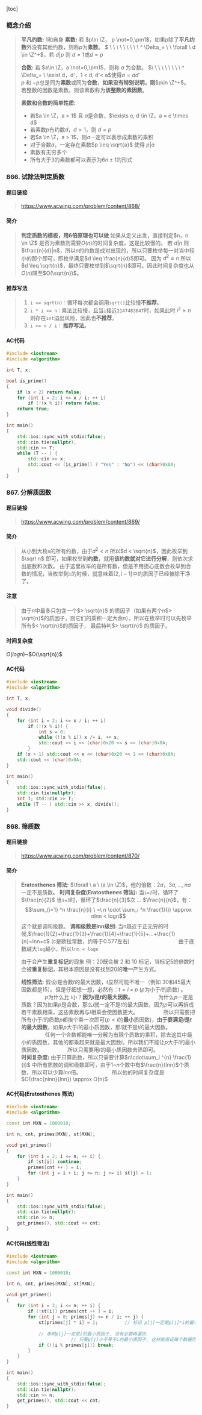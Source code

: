 [toc]
### 概念介绍
> **平凡约数:** $1$和自身
> **素数:** 若 $p\in \Z， p \not=0,\pm1$，如果$p$除了**平凡约数**外没有其他约数，则称$p$为**素数**。
> $ \ \ \ \ \ \ \ \ \ ^ \Delta_= \ \ \forall \ d \in \Z^+$，若 $d|p$ 则 $d=1$或$d=p$
> 
> **合数:** 若 $a\in \Z，a \not=0,\pm1$，则称 $a$ 为合数。
> $\ \ \ \ \ \ \ \ \ ^ \Delta_= \ \exist d，d'，1 < d, d'< a$使得$a=dd'$
> <br/>
> $p$ 和 $-p$总是同为**素数**或同为**合数**，**如果没有特别说明，则**$p\in \Z^+$。<br/>
> 若整数的因数是素数，则该素数称为**该整数的素因数**。
>
> **素数和合数的简单性质:**
> - 若$a \in \Z，a > 1$ 且 $a$是合数，$\exists e, d \in \Z，a = e \times d$ 
> - 若素数$p$有约数$d，d>1$，则 $d=p$
> - 若$a \in \Z，a > 1$，则$a$一定可以表示成素数的乘积
> - 对于合数$a$，一定存在素数$p \leq \sqrt{a}$ 使得 $p|a$
> - 素数有无穷多个
> - 所有大于$3$的素数都可以表示为$6n\pm1$的形式

### 866. 试除法判定质数
#### 题目链接
> https://www.acwing.com/problem/content/868/
#### 简介
> **判定质数的模板，用6倍原理也可以做**
> 如果从定义出发，直接判定$n，n \in \Z$ 是否为素数则需要$O(n)$的时间复杂度，这是比较慢的。
> 若 $d|n$ 则 $\frac{n}{d}|n$，所以$n$的约数是成对出现的，所以只要枚举每一对当中较小的那个即可，即枚举满足$d \leq \frac{n}{d}$即可。
> 因为 $d^2 \leq n$ 所以 $d \leq \sqrt{n}$，最终只要枚举到$\sqrt{n}$即可。因此时间复杂度也从$O(n)$降至$O(\sqrt{n})$。
#### 推荐写法
> 1. `i <= sqrt(n)：`循环每次都会调用`sqrt()`比较慢**不推荐**。
> 2. `i * i <= n：`乘法比较慢，且当`i`接近`2147483647`时，如果此时 $i^2 \geq n$ 则存在`int`溢出风险，因此也**不推荐**。
> 3. `i <= n / i：` **推荐写法**。
#### AC代码
```c++
#include <iostream>
#include <algorithm>

int T, x;

bool is_prime() 
{
	if (x < 2) return false;
	for (int i = 2; i <= x / i; ++ i) 
		if (!(x % i)) return false;
	return true;
}

int main()
{
	std::ios::sync_with_stdio(false);
	std::cin.tie(nullptr);
	std::cin >> T;
	while (T -- ) {
		std::cin >> x;
		std::cout << (is_prime() ? "Yes" : "No") << (char)0x0A;
	}	
}
```

### 867. 分解质因数
#### 题目链接
> https://www.acwing.com/problem/content/869/
#### 简介
> 从小到大枚`n`的所有约数，由于$d^2 < n$ 所以$d < \sqrt{n}$，因此枚举到$\sqrt n$ 即可，如果枚举到**约数**，就用**该约数就对它进行分解**，则依次求出底数和次数。
> 由于这里枚举的是所有数，但是不用担心底数会枚举到合数的情况，当枚举到`i`的时候，就意味着$[2, i-1]$中的质因子已经被除干净了。
#### 注意
> 由于$n$中最多只包含一个$> \sqrt{n}$ 的质因子（如果有两个n$> \sqrt{n}$的质因子，则它们的乘积一定大余$n$），所以在枚举时可以先枚举所有$< \sqrt{n}$的质因子，
> 最后特判$> \sqrt{n}$ 的质因子。
#### 时间复杂度
$O(logn)$~$O(\sqrt{n})$
#### AC代码
```c++
#include <iostream>
#include <algorithm>

int T, x;

void divide() 
{
	for (int i = 2; i <= x / i; ++ i) 
		if (!(x % i)) {
			int s = 0;
			while (!(x % i)) x /= i, ++ s;
			std::cout << i << (char)0x20 << s << (char)0x0A;
		}
	if (x > 1) std::cout << x << (char)0x20 << 1 << (char)0x0A;
	std::cout << (char)0x0A;
}

int main()
{
	std::ios::sync_with_stdio(false);
	std::cin.tie(nullptr);
	int T; std::cin >> T;
	while (T -- ) std::cin >> x, divide();
}
```

### 868. 筛质数
#### 题目链接
> https://www.acwing.com/problem/content/870/
#### 简介
> **Eratosthenes 筛法:** $\forall \ a \ (a \in \Z)$，他的倍数：$2a，3a, ... ,na$一定不是质数。
> **时间复杂度(Eratosthenes 筛法):** 当`i=2`时，循环了$\frac{n}{2}$ 当`i=3`时，循环了$\frac{n}{3}$次 ... $\frac{n}{n}$，有：
> $$\sum_{i=1} ^n \frac{n}{i} \ =\   n \cdot \sum_i ^n \frac{1}{i} \approx nlnn < logn$$ 
> 这个就是调和级数。
> **调和级数是lnn级别:** 当n趋近于正无穷的时候,$\frac{1}{2}+\frac{1}{3}+\frac{1}{4}+\frac{1}{5}+…+\frac{1}{n}=lnn+c$ (c是欧拉常数，约等于0.577左右)
> &emsp;&emsp;&emsp;&emsp;&emsp;&emsp;&emsp;&emsp;&emsp;由于底数越大`log`越小，所以`lnn < logn`
> <br/>
> 
> 由于会产生**重复标记**的现象
> 例：$20$既会被 $2$ 和 $10$ 标记，当标记$5$的倍数时会被**重复标记**，其根本原因是没有找到$20$的**唯一**产生方式。
> 
> **线性筛法:** 假设$i$是合数$t$的最大因数，$t$显然可能不唯一（例如 $30$和$45$最大因数都是$15$）。但是仔细想一想，必然有：$t = i \times p$ ($p$为小于$i$的质数) 。
> &emsp;&emsp;&emsp;&emsp;&ensp;$p$为什么比 $i$小？**因为$i$是$t$的最大因数。**
> &emsp;&emsp;&emsp;&emsp;&ensp;为什么$p$一定是质数？因为如果$p$是合数，那么$i$就一定不是$t$的最大因数，因为$p$可以再拆成若干素数相乘，这些素数再与$i$相乘会使因数更大。
> &emsp;&emsp;&emsp;&emsp;&ensp;所以只需要把所有小于$i$的质数$p$都挨个乘一次即可($p<i$的**最小**质因数)，**由于要满足$i$是$t$的最大因数**，如果$p$大于$i$的最小质因数，那$i$就不是$t$的最大因数。
> &emsp;&emsp;&emsp;&emsp;&ensp;任何一个合数都能唯一分解为有限个质数的乘积，除去这其中最小的质因数，其他的都乘起来就是最大因数$i$。所以我们不能让$p$大于$i$的最小质因数。
> &emsp;&emsp;&emsp;&emsp;&ensp;所以只需要用$t$的最小质因数去筛即可。<br/>
> **时间复杂度:** 由于只算质数，所以只需要计算$n\cdot\sum_i ^{n} \frac{1}{i}$ 中所有质数的调和级数即可，由于$1$~$n$个数中有$\frac{n}{lnn}$个质数，所以可以少算$lnn$倍。
> &emsp;&emsp;&emsp;&emsp;&ensp;&emsp;所以他的时间复杂度是 $O(\frac{nlnn}{lnn}) \approx O(n)$
#### AC代码(Eratosthenes 筛法)
```c++
#include <iostream>
#include <algorithm>

const int MXN = 1000010;

int n, cnt, primes[MXN], st[MXN];

void get_primes()
{
	for (int i = 2; i <= n; ++ i) {
		if (st[i]) continue;
		primes[cnt ++ ] = i;
		for (int j = i + i; j <= n; j += i) st[j] = 1;
	}
}

int main()
{
	std::ios::sync_with_stdio(false);
	std::cin.tie(nullptr);
	std::cin >> n;
	get_primes(), std::cout << cnt;
}

```
#### AC代码(线性筛法)
```c++
#include <iostream>
#include <algorithm>

const int MXN = 1000010;

int n, cnt, primes[MXN], st[MXN];

void get_primes()
{
	for (int i = 2; i <= n; ++ i) {
		if (!st[i]) primes[cnt ++ ] = i;
		for (int j = 0; primes[j] <= n / i; ++ j) {
			st[primes[j] * i] = 1;			// 标记 p[j]一定是p[j]*i的最小质因子
			
			// 表明p[j]一定是i的最小质因子, 没有必要再遍历.
                        // 只要p[j]小于等于i的最小质因子, 这样能保证每个数遍历一遍,而没有重复
			if (!(i % primes[j])) break;	
		}
	}
}

int main()
{
	std::ios::sync_with_stdio(false);
	std::cin.tie(nullptr);
	std::cin >> n;
	get_primes(), std::cout << cnt;
}
```